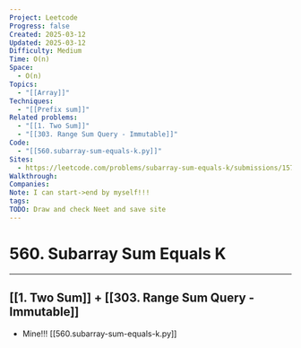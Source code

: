 ```yaml
---
Project: Leetcode
Progress: false
Created: 2025-03-12
Updated: 2025-03-12
Difficulty: Medium
Time: O(n)
Space:
  - O(n)
Topics:
  - "[[Array]]"
Techniques:
  - "[[Prefix sum]]"
Related problems:
  - "[[1. Two Sum]]"
  - "[[303. Range Sum Query - Immutable]]"
Code:
  - "[[560.subarray-sum-equals-k.py]]"
Sites:
  - https://leetcode.com/problems/subarray-sum-equals-k/submissions/1570605547/
Walkthrough: 
Companies: 
Note: I can start->end by myself!!!
tags: 
TODO: Draw and check Neet and save site
---
```

# 560. Subarray Sum Equals K
---
## [[1. Two Sum]] + [[303. Range Sum Query - Immutable]]
- Mine!!!
[[560.subarray-sum-equals-k.py]]


